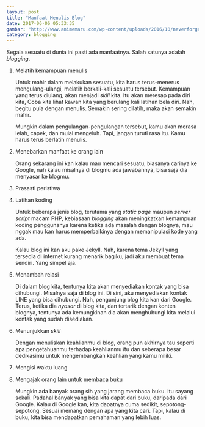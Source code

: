 ```yaml
---
layout: post
title: "Manfaat Menulis Blog"
date: 2017-06-06 05:33:35
gambar: "http://www.animemaru.com/wp-content/uploads/2016/10/neverforget711-640x360.png"
category: blogging
---
```


Segala sesuatu di dunia ini pasti ada manfaatnya. Salah satunya adalah _blogging_.

1. Melatih kemampuan menulis

    Untuk mahir dalam melakukan sesuatu, kita harus terus-menerus mengulang-ulangi, melatih berkali-kali sesuatu tersebut. Kemampuan yang terus diulang, akan menjadi _skill_ kita. Itu akan meresap pada diri kita, Coba kita lihat kawan kita yang berulang kali latihan bela diri. Nah, begitu pula dengan menulis. Semakin sering dilatih, maka akan semakin mahir.

    Mungkin dalam pengulangan-pengulangan tersebut, kamu akan merasa lelah, capek, dan mulai mengeluh. Tapi, jangan turuti rasa itu. Kamu harus terus berlatih menulis.

2. Menebarkan manfaat ke orang lain

    Orang sekarang ini kan kalau mau mencari sesuatu, biasanya carinya ke Google, nah kalau misalnya di blogmu ada jawabannya, bisa saja dia menyasar ke blogmu.

3. Prasasti peristiwa
4. Latihan koding

    Untuk beberapa jenis blog, terutama yang _static page_ maupun _server script_ macam PHP, kebiasaan _blogging_ akan meningkatkan kemampuan koding penggunanya karena ketika ada masalah dengan blognya, mau nggak mau kan harus memperbaikinya dengan memanipulasi kode yang ada.

    Kalau blog ini kan aku pake Jekyll. Nah, karena tema Jekyll yang tersedia di internet kurang menarik bagiku, jadi aku membuat tema sendiri. Yang simpel aja.

5. Menambah relasi

    Di dalam blog kita, tentunya kita akan menyediakan kontak yang bisa dihubungi. Misalnya saja di blog ini. Di sini, aku menyediakan kontak LINE yang bisa dihubungi. Nah, pengunjung blog kita kan dari Google. Terus, ketika dia _nyasar_ di blog kita, dan tertarik dengan konten blognya, tentunya ada kemungkinan dia akan menghubungi kita melalui kontak yang sudah disediakan.

6. Menunjukkan _skill_

    Dengan menuliskan keahlianmu di blog, orang pun akhirnya tau seperti apa pengetahuanmu terhadap keahlianmu itu dan seberapa besar dedikasimu untuk mengembangkan keahlian yang kamu miliki.

7. Mengisi waktu luang
8. Mengajak orang lain untuk membaca buku

    Mungkin ada banyak orang sih yang jarang membaca buku. Itu sayang sekali. Padahal banyak yang bisa kita dapat dari buku, daripada dari Google. Kalau di Google kan, kita dapatnya cuma sedikit, sepotong-sepotong. Sesuai memang dengan apa yang kita cari. Tapi, kalau di buku, kita bisa mendapatkan pemahaman yang lebih luas.
